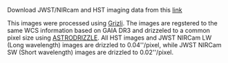 Download JWST/NIRcam and HST imaging data from this [link](https://drive.google.com/drive/folders/10-SnmRvmBtCoo6C_bHPwDSEGKu7xiizC?usp=sharing)

This images were processed using [Grizli](https://github.com/gbrammer/grizli). 
The images are regstered to the same WCS information based on GAIA DR3 and drizzeled to a common pixel size using [ASTRODRIZZLE](https://drizzlepac.readthedocs.io/en/latest/astrodrizzle.html).
All HST images and JWST NIRCam LW (Long wavelength) images are drizzled to 0.04''/pixel, while JWST NIRCam SW (Short wavelength) images are drizzled to 0.02''/pixel.
